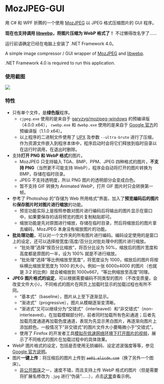 # MozJPEG-GUI

用 C# 和 WPF 折腾的一个使用 [MozJPEG](https://github.com/mozilla/mozjpeg) 以 JPEG 格式压缩图片的 GUI 程序。

**现在也支持调用 [libwebp](https://developers.google.com/speed/webp/docs/cwebp)，将图片压缩为 WebP 格式了！** 不过懒得改名字了……

运行前请确定已经在电脑上安装了 .NET Framework 4.0。

A simple image compressor / GUI wrapper of [MozJPEG](https://github.com/mozilla/mozjpeg) and [libwebp](https://developers.google.com/speed/webp/docs/cwebp).

.NET Framework 4.0 is required to run this application.

### 使用截图

![](https://ae01.alicdn.com/kf/H7f9532591a78404b965f2b02a28b1529a.png)

### 特性

* 只有单个文件，是**绿色版**程序。
    * `cjpeg.exe` 使用的是来自于 [garyzyg/mozjpeg-windows](https://github.com/garyzyg/mozjpeg-windows/releases) 的预编译版（4.0.0 x64）， `cwebp.exe` 和 `dwebp.exe` 使用的是来自于 [Google 官方](https://storage.googleapis.com/downloads.webmproject.org/releases/webp/index.html)的预编译版（1.1.0 x64）。
    * 以上程序的二进制文件使用了 [UPX](https://github.com/upx/upx) 及参数 `--ultra-brute` 进行了压缩，作为资源文件嵌入到程序本体中，程序启动时会将它们释放到临时目录以在运行时调用，在退出时删除。
* 支持**打开 PNG 和 WebP 格式**的图片。
    * MozJPEG 只支持输入 TGA、BMP、PPM、JPEG 四种格式的图片，**不支持 PNG**（当然更不可能支持 WebP），程序会自动将打开的图片转换为 BMP，存储在临时目录。
    * JPEG 不支持透明度，所以 PNG 图片的透明部分会变成白色。
    * 暂不支持 GIF 转换为 Animated WebP，打开 GIF 图片时只会转换第一帧。
* 参考了 Photoshop 的“存储为 Web 所用格式”界面，加入了**预览编码后的图片**和**保存图片时对图片进行缩放**的功能。
    * 预览功能实际上是按照参数对图片进行编码后将输出的图片显示在窗口中，如果要保存的话将预览的图片复制粘贴即可。
    * 缩放功能是先对原图进行缩放，存储在临时目录，然后将缩放后的图片拿去编码，MozJPEG 本身没有缩放图片的功能。
* **批处理功能**，可以对一个文件夹的所有图片进行编码。编码设定使用的是窗口上的设定，还可以选择按宽度/高度/百分比对批处理中的图片进行缩放。
    * “批处理”选择“按百分比缩放”，将百分比设为 50%，缩放后的图片宽度和高度都是原图的一半，设为 100% 就是不进行缩放。
    * “批处理”选择“等比例缩放至宽度”，将宽度设为 1000，缩放后的图片将按纵横比缩放至宽度为 1000 的大小。例如一张 6000x4000 的图片（也就是 3:2 的比例）就会被缩放到 1000x667。“等比例缩放至高度”同理。
* **JPEG 图片格式的设定**，可以根据需要编码不同类型的图片（不改变质量，会改变文件大小）。不同格式的图片在网页上加载时显示的加载过程也有所不同。
    * “基本式”（baseline），图片从上至下逐渐显示。
    * “渐进式”（progressive），图片从模糊逐渐变清晰。
    * “渐进式”又可以继续分为“交错式”（interleaved）和“非交错式”（non-interleaved）。在加载模糊部分时，前者同时加载所有色彩通道；后者先加载亮度通道再加载色度通道，表现为先显示黑白图片，再逐渐向图片上添加颜色。一般情况下“非交错式”的图片文件大小要略微小于“交错式”。
    * 使用了 Firefox 的开发者工具[模拟在低速网络环境下打开图片的视频](https://files.catbox.moe/8derzy.mp4)，展示了不同格式的图片在加载过程中的具体效果。
* WebP 图片格式的设定，包括是否使用无损编码、设定滤波强度等等，参见 [Google 官方说明](https://developers.google.com/speed/webp/docs/cwebp)。
* 图片**一键上传**：将压缩后的图片上传到 ~~`ae01.alicdn.com`~~（换了另外一个图床）。
    * [非公开图床](https://blog.cmcncm.cn/2019/03/26/image-hosting/#%E9%98%BF%E9%87%8C%E5%B7%B4%E5%B7%B4)之一，速度不错，而且支持上传 WebP 格式的图片（但是需要将扩展名修改为 `.jpg` 进行“伪装”……），点击[这里](https://yzf.qq.com/fsnb/kf-file/kf_pic/20200505/KFPIC_dC_WXIMAGE_kBrALQhmvbGDICWIenpW.jpg)查看示例。
